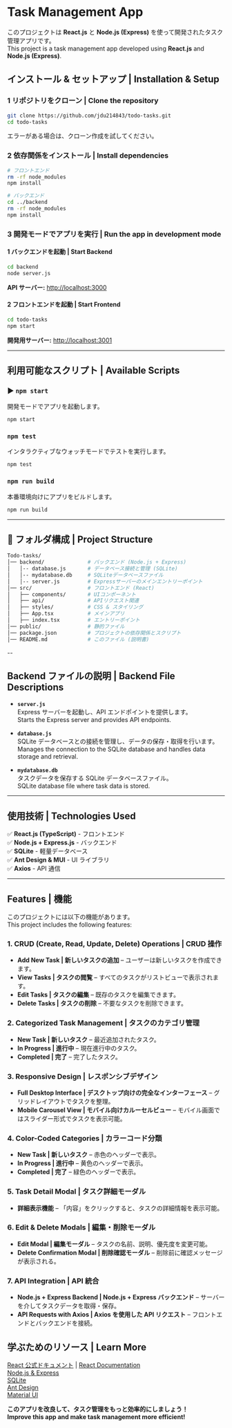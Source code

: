 # Task Management App

このプロジェクトは **React.js** と **Node.js (Express)** を使って開発されたタスク管理アプリです。  
This project is a task management app developed using **React.js** and **Node.js (Express)**.

## インストール & セットアップ | Installation & Setup

### 1 リポジトリをクローン | Clone the repository

```sh
git clone https://github.com/jdu214843/todo-tasks.git
cd todo-tasks
```
エラーがある場合は、クローン作成を試してください。


### 2 依存関係をインストール | Install dependencies

```sh
# フロントエンド
rm -rf node_modules
npm install

# バックエンド
cd ../backend
rm -rf node_modules
npm install
```

### 3 開発モードでアプリを実行 | Run the app in development mode

#### 1 **バックエンドを起動 | Start Backend**

```sh
cd backend
node server.js
```

**API サーバー:** [http://localhost:3000](http://localhost:3000)

#### 2 **フロントエンドを起動 | Start Frontend**

```sh
cd todo-tasks
npm start
```

**開発用サーバー:** [http://localhost:3001](http://localhost:3001)

---

## 利用可能なスクリプト | Available Scripts

### ▶️ `npm start`

開発モードでアプリを起動します。

```sh
npm start
```

### `npm test`

インタラクティブなウォッチモードでテストを実行します。

```sh
npm test
```

### `npm run build`

本番環境向けにアプリをビルドします。

```sh
npm run build
```

---

## 📂 フォルダ構成 | Project Structure

```sh
Todo-tasks/
│── backend/              # バックエンド (Node.js + Express)
│   │-- database.js       # データベース接続と管理 (SQLite)
│   │-- mydatabase.db     # SQLiteデータベースファイル
│   │-- server.js         # Expressサーバーのメインエントリーポイント
│── src/                  # フロントエンド (React)
│   ├── components/       # UIコンポーネント
│   ├── api/              # APIリクエスト関連
│   ├── styles/           # CSS & スタイリング
│   ├── App.tsx           # メインアプリ
│   ├── index.tsx         # エントリーポイント
│── public/               # 静的ファイル
│── package.json          # プロジェクトの依存関係とスクリプト
│── README.md             # このファイル (説明書)
```

--

## Backend ファイルの説明 | Backend File Descriptions

- **`server.js`**  
   Express サーバーを起動し、API エンドポイントを提供します。  
  Starts the Express server and provides API endpoints.

- **`database.js`**  
   SQLite データベースとの接続を管理し、データの保存・取得を行います。  
  Manages the connection to the SQLite database and handles data storage and retrieval.

- **`mydatabase.db`**  
   タスクデータを保存する SQLite データベースファイル。  
  SQLite database file where task data is stored.

---

## 使用技術 | Technologies Used

✅ **React.js (TypeScript)** - フロントエンド  
✅ **Node.js + Express.js** - バックエンド  
✅ **SQLite** - 軽量データベース  
✅ **Ant Design & MUI** - UI ライブラリ  
✅ **Axios** - API 通信

---

## Features | 機能

このプロジェクトには以下の機能があります。  
This project includes the following features:

### 1. CRUD (Create, Read, Update, Delete) Operations | CRUD 操作

- **Add New Task | 新しいタスクの追加** – ユーザーは新しいタスクを作成できます。
- **View Tasks | タスクの閲覧** – すべてのタスクがリストビューで表示されます。
- **Edit Tasks | タスクの編集** – 既存のタスクを編集できます。
- **Delete Tasks | タスクの削除** – 不要なタスクを削除できます。

### 2. Categorized Task Management | タスクのカテゴリ管理

- **New Task | 新しいタスク** – 最近追加されたタスク。
- **In Progress | 進行中** – 現在進行中のタスク。
- **Completed | 完了** – 完了したタスク。

### 3. Responsive Design | レスポンシブデザイン

- **Full Desktop Interface | デスクトップ向けの完全なインターフェース** – グリッドレイアウトでタスクを整理。
- **Mobile Carousel View | モバイル向けカルーセルビュー** – モバイル画面ではスライダー形式でタスクを表示可能。

### 4. Color-Coded Categories | カラーコード分類

- **New Task | 新しいタスク** – 赤色のヘッダーで表示。
- **In Progress | 進行中** – 黄色のヘッダーで表示。
- **Completed | 完了** – 緑色のヘッダーで表示。

### 5. Task Detail Modal | タスク詳細モーダル

- **詳細表示機能** – 「内容」をクリックすると、タスクの詳細情報を表示可能。

### 6. Edit & Delete Modals | 編集・削除モーダル

- **Edit Modal | 編集モーダル** – タスクの名前、説明、優先度を変更可能。
- **Delete Confirmation Modal | 削除確認モーダル** – 削除前に確認メッセージが表示される。

### 7. API Integration | API 統合

- **Node.js + Express Backend | Node.js + Express バックエンド** – サーバーを介してタスクデータを取得・保存。
- **API Requests with Axios | Axios を使用した API リクエスト** – フロントエンドとバックエンドを接続。

## 学ぶためのリソース | Learn More

[React 公式ドキュメント](https://reactjs.org/) | [React Documentation](https://reactjs.org/)  
 [Node.js & Express](https://expressjs.com/)  
 [SQLite](https://www.sqlite.org/index.html)  
 [Ant Design](https://ant.design/)  
 [Material UI](https://mui.com/)

**このアプリを改良して、タスク管理をもっと効率的にしましょう！**  
 **Improve this app and make task management more efficient!**
